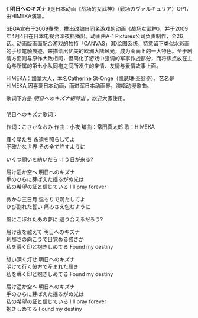 

《 **明日へのキズナ** 》是日本动画《战场的女武神》（戦场のヴァルキュリア）OP1，由HIMEKA演唱。

  

SEGA宣布于2009春季，推出改编自同名游戏的动画《战场女武神》，并于2009年4月4日在日本电视台深夜档播出。动画由A-1
Pictures公司负责制作，全26话。动画版画面配合游戏的独特「CANVAS」3D绘图系统，特意留下类似水彩画的手绘笔触痕迹，来描绘出优美的欧洲大陆风光，成为画面上的一大特色。至于剧情方面则与原作大致相同，但简化了游戏中强调的军事作战部分，而将焦点放在主角与所属的第七小队同袍之间所发生的亲情、友情与爱情故事上面。

  

HIMEKA：加拿大人，本名Catherine St-Onge（凯瑟琳·圣翁奇），艺名是HIMEKA,因喜爱日本动画，而进军日本动画界，演唱动漫歌曲。

  

歌词下方是 _明日へのキズナ钢琴谱_ ，欢迎大家使用。

###  
明日へのキズナ歌词：

作词：こさかなおみ 作曲：小夜 编曲：常田真太郎 歌：HIMEKA  
  
  
輝く星たち 永遠を照らしてよ  
不確かな世界 その全て許すように

いくつ願いを紡いだら 叶う日が来る?

届け遥か空へ 明日へのキズナ  
手のひらに芽ばえた揺るがぬ光は  
私の希望の証と信じている I'll pray forever

微かな三日月 温もりで満たしてよ  
ひび割れた誓い 痛みさえ包むように

風にこぼれたあの夢に 巡り合えるだろう?

届け夜を越えて 明日へのキズナ  
刹那さの向こうで目覚める強さが  
私を導く印と抱きしめてる Found my destiny

想い深く灯せ 明日へのキズナ  
明けて行く彼方で産まれた輝き  
私を導く印と抱きしめてる Found my destiny

届け遥か空へ 明日へのキズナ  
手のひらに芽ばえた揺るがぬ光は  
私の希望の証と信じている I'll pray forever  
抱きしめてる Found my destiny  

  

